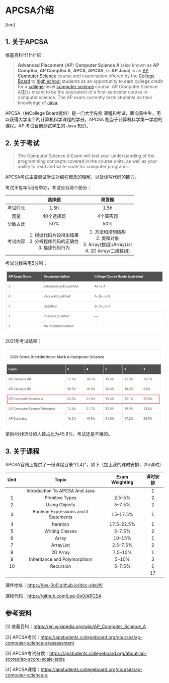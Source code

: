 # APCSA介绍

[toc]

## 1. 关于APCSA

维基百科^[1]^介绍：

> **Advanced Placement** (**AP**) **Computer Science A** (also known as **AP CompSci**, **AP CompSci A**, **APCS**, **APCSA**, or **AP Java**) is an [AP Computer Science](https://en.wikipedia.org/wiki/AP_Computer_Science) course and examination offered by the [College Board](https://en.wikipedia.org/wiki/College_Board) to [high school](https://en.wikipedia.org/wiki/High_school) students as an opportunity to earn college credit for a [college](https://en.wikipedia.org/wiki/College)-level [computer science](https://en.wikipedia.org/wiki/Computer_science) course. AP Computer Science A[[1\]](https://en.wikipedia.org/wiki/AP_Computer_Science_A#cite_note-1) is meant to be the equivalent of a first-semester course in computer science. The AP exam currently tests students on their knowledge of [Java](https://en.wikipedia.org/wiki/Java_(programming_language)).

APCSA（由College Board提供）是一门大学先修 课程和考试，面向高中生，用以获得大学水平的计算机科学课程的学分。APCSA 相当于计算机科学第一学期的课程。AP 考试目前测试学生的 Java 知识。



## 2. 关于考试

> The Computer Science A Exam will test your understanding of the programming concepts covered in the course units, as well as your ability to read and write code for computer programs.

APCSA考试主要测试学生对编程概念的理解，以及读写代码的能力。

考试于每年5月份举办，考试分为两个部分：

|          |                            选择题                            |                            简答题                            |
| :------: | :----------------------------------------------------------: | :----------------------------------------------------------: |
| 考试时长 |                             1.5h                             |                             1.5h                             |
|   题量   |                          40个选择题                          |                          4个简答题                           |
| 分数占比 |                             50%                              |                             50%                              |
| 考试内容 | 1. 根据代码片段得出结果<br />2. 分析程序代码的正确性<br />3. 描述代码行为 | 1. 方法和控制结构<br />2. 类和对象<br />3. Array(数组)/ArrayList<br />4. 2D Array(二维数组) |

考试分数采用5分制：

![image-20220702215035911](img/APCSA介绍/image-20220702215035911.png)

2021年考试结果：

![image-20220702215225110](img/APCSA介绍/image-20220702215225110.png)

拿到4分和5分的人数占比为45.8%，考试还是不难的。



## 3. 关于课程

APCSA官网上提供了一份课程目录^[1,4]^，如下（加上我的课时安排，2h/课时）

| Unit |                 Topic                 | Exam Weighting | 课时安排 |
| :--: | :-----------------------------------: | :------------: | :------: |
|      |    Introduction To APCSA And Java     |                |    1     |
|  1   |            Primitive Types            |     2.5–5%     |    2     |
|  2   |             Using Objects             |     5–7.5%     |    2     |
|  3   | Boolean Expressions and if Statements |    15–17.5%    |    1     |
|  4   |               Iteration               |   17.5–22.5%   |    1     |
|  5   |            Writing Classes            |     5–7.5%     |    2     |
|  6   |                 Array                 |     10–15%     |    1     |
|  7   |               ArrayList               |    2.5–7.5%    |    2     |
|  8   |               2D Array                |    7.5–10%     |    1     |
|  9   |     Inheritance and Polymorphism      |     5–10%      |    3     |
|  10  |               Recursion               |     5–7.5%     |    1     |
|      |                                       |                |    17    |

课件地址：https://lee-0o0.github.io/doc-site/#/

课程代码：https://github.com/Lee-0o0/APCSA



## 参考资料

[1] 维基百科：https://en.wikipedia.org/wiki/AP_Computer_Science_A

[2] APCSA考试：https://apstudents.collegeboard.org/courses/ap-computer-science-a/assessment

[3] APCSA考试分数：https://apstudents.collegeboard.org/about-ap-scores/ap-score-scale-table

[4] APCSA课程：https://apstudents.collegeboard.org/courses/ap-computer-science-a